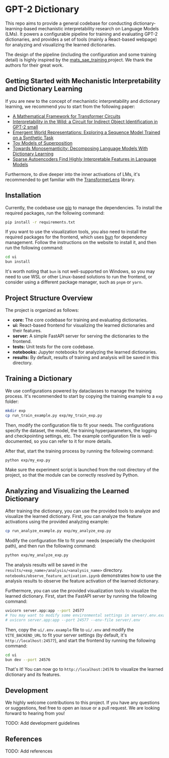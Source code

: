 # GPT-2 Dictionary

This repo aims to provide a general codebase for conducting dictionary-learning-based mechanistic interpretability research on Language Models (LMs). It powers a configurable pipeline for training and evaluating GPT-2 dictionaries, and provides a set of tools (mainly a React-based webpage) for analyzing and visualizing the learned dictionaries.

The design of the pipeline (including the configuration and some training detail) is highly inspired by the [mats_sae_training
](https://github.com/jbloomAus/mats_sae_training) project. We thank the authors for their great work.

## Getting Started with Mechanistic Interpretability and Dictionary Learning

If you are new to the concept of mechanistic interpretability and dictionary learning, we recommend you to start from the following paper:

- [A Mathematical Framework for Transformer Circuits](https://transformer-circuits.pub/2021/framework/index.html)
- [Interpretability in the Wild: a Circuit for Indirect Object Identification in GPT-2 small](https://arxiv.org/abs/2211.00593)
- [Emergent World Representations: Exploring a Sequence Model Trained on a Synthetic Task](https://arxiv.org/abs/2210.13382)
- [Toy Models of Superposition](https://transformer-circuits.pub/2022/toy_model/index.html)
- [Towards Monosemanticity: Decomposing Language Models With Dictionary Learning](https://transformer-circuits.pub/2023/monosemantic-features/index.html)
- [Sparse Autoencoders Find Highly Interpretable Features in Language Models](https://arxiv.org/abs/2309.08600)

Furthermore, to dive deeper into the inner activations of LMs, it's recommended to get familiar with the [TransformerLens](https://github.com/neelnanda-io/TransformerLens/tree/main) library.

## Installation

Currently, the codebase use [pip](https://pip.pypa.io/en/stable/) to manage the dependencies. To install the required packages, run the following command:

```bash
pip install -r requirements.txt
```

If you want to use the visualization tools, you also need to install the required packages for the frontend, which uses [bun](https://bun.sh/) for dependency management. Follow the instructions on the website to install it, and then run the following command:

```bash
cd ui
bun install
```

It's worth noting that `bun` is not well-supported on Windows, so you may need to use WSL or other Linux-based solutions to run the frontend, or consider using a different package manager, such as `pnpm` or `yarn`.

## Project Structure Overview

The project is organized as follows:

- **core:** The core codebase for training and evaluating dictionaries.
- **ui:** React-based frontend for visualizing the learned dictionaries and their features.
- **server:** A simple FastAPI server for serving the dictionaries to the frontend.
- **tests:** Unit tests for the core codebase.
- **notebooks:** Jupyter notebooks for analyzing the learned dictionaries.
- **results:** By default, results of training and analysis will be saved in this directory.

## Training a Dictionary

We use configurations powered by dataclasses to manage the training process. It's recommended to start by copying the training example to a `exp` folder:

```bash
mkdir exp
cp run_train_example.py exp/my_train_exp.py
```

Then, modify the configuration file to fit your needs. The configurations specify the dataset, the model, the training hyperparameters, the logging and checkpointing settings, etc. The example configuration file is well-documented, so you can refer to it for more details.

After that, start the training process by running the following command:

```bash
python exp/my_exp.py
```

Make sure the experiment script is launched from the root directory of the project, so that the module can be correctly resolved by Python.

## Analyzing and Visualizing the Learned Dictionary

After training the dictionary, you can use the provided tools to analyze and visualize the learned dictionary. First, you can analyze the feature activations using the provided analyzing example:

```bash
cp run_analyze_example.py exp/my_analyze_exp.py
```

Modify the configuration file to fit your needs (especially the checkpoint path), and then run the following command:

```bash
python exp/my_analyze_exp.py
```

The analysis results will be saved in the `results/<exp_name>/analysis/<analysis_name>` directory. `notebooks/observe_feature_activation.ipynb` demonstrates how to use the analysis results to observe the feature activation of the learned dictionary.

Furthermore, you can use the provided visualization tools to visualize the learned dictionary. First, start the FastAPI server by running the following command:

```bash
uvicorn server.app:app --port 24577
# You may want to modify some environmental settings in server/.env.example to server/.env, and run with these environmental variables:
# uvicorn server.app:app --port 24577 --env-file server/.env
```

Then, copy the `ui/.env.example` file to `ui/.env` and modify the `VITE_BACKEND_URL` to fit your server settings (by default, it's `http://localhost:24577`), and start the frontend by running the following command:

```bash
cd ui
bun dev --port 24576
```

That's it! You can now go to `http://localhost:24576` to visualize the learned dictionary and its features.

## Development

We highly welcome contributions to this project. If you have any questions or suggestions, feel free to open an issue or a pull request. We are looking forward to hearing from you!

TODO: Add development guidelines

## References

TODO: Add references
